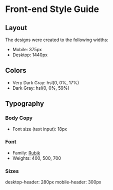 # Front-end Style Guide

## Layout

The designs were created to the following widths:

- Mobile: 375px
- Desktop: 1440px

## Colors

- Very Dark Gray: hsl(0, 0%, 17%)
- Dark Gray: hsl(0, 0%, 59%)

## Typography

### Body Copy

- Font size (text input): 18px

### Font

- Family: [Rubik](https://fonts.google.com/specimen/Rubik)
- Weights: 400, 500, 700

### Sizes
desktop-header: 280px
mobile-header: 300px